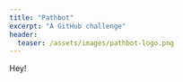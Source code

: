 ```yaml
---
title: "Pathbot"
excerpt: "A GitHub challenge"
header:
  teaser: /assets/images/pathbot-logo.png
---
```


Hey!

